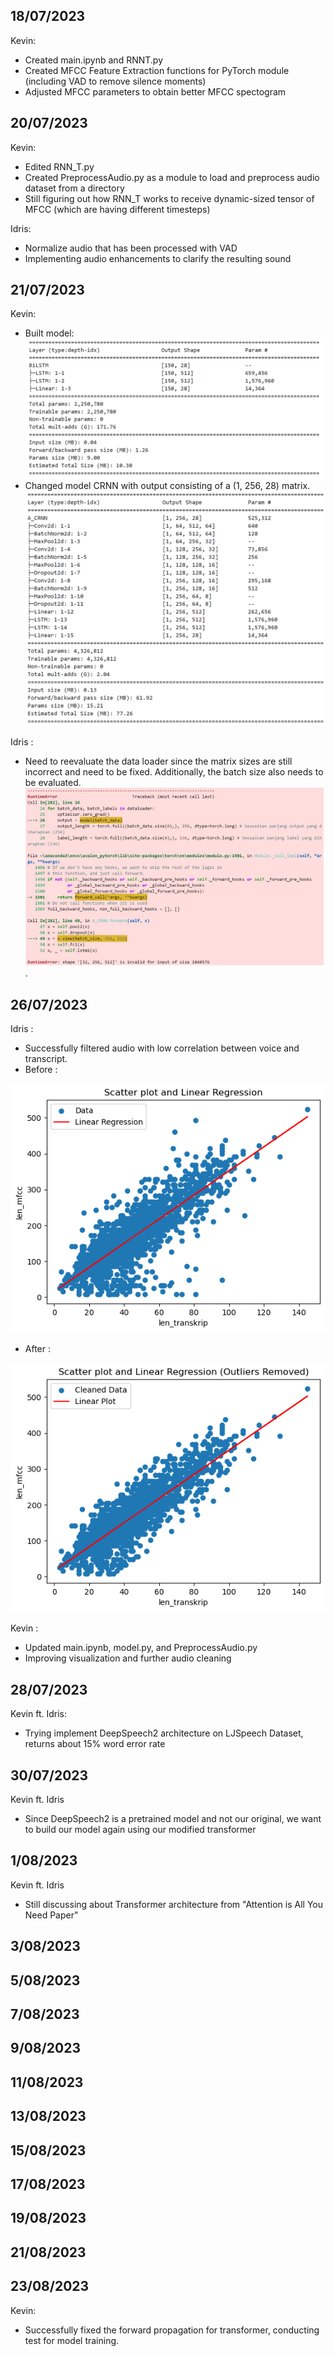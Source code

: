 ## 18/07/2023
Kevin:
* Created main.ipynb and RNNT.py
* Created MFCC Feature Extraction functions for PyTorch module (including VAD to remove silence moments)
* Adjusted MFCC parameters to obtain better MFCC spectogram

## 20/07/2023
Kevin:
* Edited RNN_T.py
* Created PreprocessAudio.py as a module to load and preprocess audio dataset from a directory
* Still figuring out how RNN_T works to receive dynamic-sized tensor of MFCC (which are having different timesteps)

Idris:
* Normalize audio that has been processed with VAD
* Implementing audio enhancements to clarify the resulting sound

## 21/07/2023
Kevin:
* Built model:
![Model Architecture](https://github.com/Avalon-AI-Laboratory/Indonesian-Voice-Recognition/blob/9af33e8ee18c944bff26bd4d072c9998cf40915d/img/Screenshot%202023-07-21%20004511.png)
* Changed model CRNN with output consisting of a (1, 256, 28) matrix.
![Model_Architecture_Rev](https://github.com/Avalon-AI-Laboratory/Indonesian-Voice-Recognition/blob/6febd02fd7d74e7121f1984a23c6fc7920db2667/img/Screenshot%202023-07-21%20191832.png)

Idris :
* Need to reevaluate the data loader since the matrix sizes are still incorrect and need to be fixed. Additionally, the batch size also needs to be evaluated.
![Error](img/WhatsApp%20Image%202023-07-21%20at%2020.51.16.jpg).

## 26/07/2023
Idris : 
* Successfully filtered audio with low correlation between voice and transcript.
* Before :
  
![Before](img/LpYAAAAASUVORK5CYII.png)
* After :
  
![After](img/wOvEjtAVcBTHgAAAABJRU5ErkJggg.png)

Kevin :
* Updated main.ipynb, model.py, and PreprocessAudio.py
* Improving visualization and further audio cleaning

## 28/07/2023
Kevin ft. Idris:
* Trying implement DeepSpeech2 architecture on LJSpeech Dataset, returns about 15% word error rate

## 30/07/2023
Kevin ft. Idris
* Since DeepSpeech2 is a pretrained model and not our original, we want to build our model again using our modified transformer

## 1/08/2023
Kevin ft.  Idris
* Still discussing about Transformer architecture from "Attention is All You Need Paper"

## 3/08/2023

## 5/08/2023

## 7/08/2023

## 9/08/2023

## 11/08/2023

## 13/08/2023

## 15/08/2023

## 17/08/2023

## 19/08/2023

## 21/08/2023

## 23/08/2023
Kevin:
* Successfully fixed the forward propagation for transformer, conducting test for model training.
